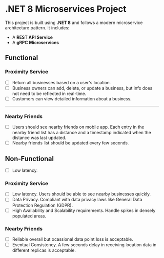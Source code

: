 # .NET 8 Microservices Project

This project is built using **.NET 8** and follows a modern microservice architecture pattern. It includes:

- A **REST API Service**
- A **gRPC Microservices**

## Functional

### Proximity Service

- [ ] Return all businesses based on a user's location.
- [ ] Business owners can add, delete, or update a business, but info does not need to be reflected in real-time.
- [ ] Customers can view detailed information about a business.

-----------------------------------------

### Nearby Friends

- [ ] Users should see nearby friends on mobile app. Each entry in the nearby friend list has a distance and a timestamp indicated when the distance was last updated. 
- [ ] Nearby friends list should be updated every few seconds.

## Non-Functional

- [ ] Low latency. 

### Proximity Service

- [ ] Low latency. Users should be able to see nearby businesses quickly.
- [ ] Data Privacy. Compliant with data privacy laws like General Data Protection Regulation (GDPR).
- [ ] High Availability and Scalability requirements. Handle spikes in densely populated areas.

### Nearby Friends

- [ ] Reliable overall but ocassional data point loss is acceptable.
- [ ] Eventual Consistency. A few seconds delay in receiving location data in different replicas is acceptable.

